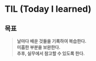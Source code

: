 # TIL (Today I learned)  
## 목표  
>**날마다 배운 것들을 기록하여 복습한다.**  
>**미흡한 부분을 보완한다.**  
>**추후, 실무에서 참고할 수 있도록 한다.**  


